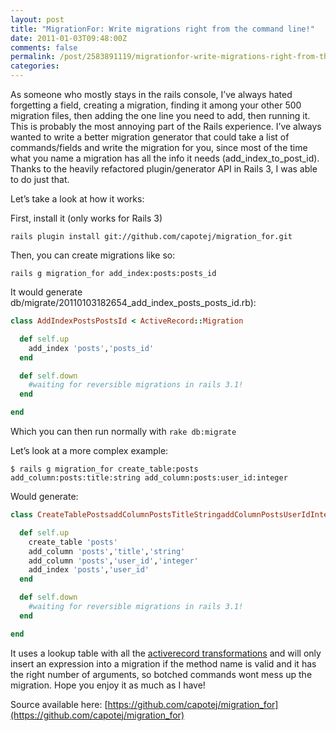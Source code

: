 ```yaml
---
layout: post
title: "MigrationFor: Write migrations right from the command line!"
date: 2011-01-03T09:48:00Z
comments: false
permalink: /post/2583891119/migrationfor-write-migrations-right-from-the-command
categories:
---
```




As someone who mostly stays in the rails console, I’ve always hated forgetting a field, creating a migration, finding it among your other 500 migration files, then adding the one line you need to add, then running it. This is probably the most annoying part of the Rails experience. I’ve always wanted to write a better migration generator that could take a list of commands/fields and write the migration for you, since most of the time what you name a migration has all the info it needs (add_index_to_post_id). Thanks to the heavily refactored plugin/generator API in Rails 3, I was able to do just that.

Let’s take a look at how it works:

First, install it (only works for Rails 3)

`rails plugin install git://github.com/capotej/migration_for.git`

Then, you can create migrations like so:

`rails g migration_for add_index:posts:posts_id`

It would generate db/migrate/20110103182654_add_index_posts_posts_id.rb):

```ruby
class AddIndexPostsPostsId < ActiveRecord::Migration

  def self.up
    add_index 'posts','posts_id'
  end

  def self.down
    #waiting for reversible migrations in rails 3.1!
  end

end
```

Which you can then run normally with `rake db:migrate`

Let’s look at a more complex example:

`$ rails g migration_for create_table:posts add_column:posts:title:string add_column:posts:user_id:integer
`

Would generate:

```ruby
class CreateTablePostsaddColumnPostsTitleStringaddColumnPostsUserIdIntegeraddIndexPostsUserId < ActiveRecord::Migration

  def self.up
    create_table 'posts'
    add_column 'posts','title','string'
    add_column 'posts','user_id','integer'
    add_index 'posts','user_id'
  end

  def self.down
    #waiting for reversible migrations in rails 3.1!
  end

end
```

It uses a lookup table with all the [activerecord transformations](http://api.rubyonrails.org/classes/ActiveRecord/Migration.html) and will only insert an expression into a migration if the method name is valid and it has the right number of arguments, so botched commands wont mess up the migration. Hope you enjoy it as much as I have!

Source available here: [https://github.com/capotej/migration_for](https://github.com/capotej/migration_for)
